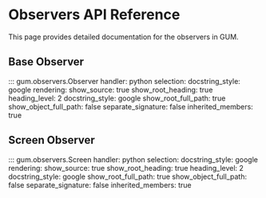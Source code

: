 # Observers API Reference

This page provides detailed documentation for the observers in GUM.

## Base Observer

::: gum.observers.Observer
    handler: python
    selection:
      docstring_style: google
    rendering:
      show_source: true
      show_root_heading: true
      heading_level: 2
      docstring_style: google
      show_root_full_path: true
      show_object_full_path: false
      separate_signature: false
      inherited_members: true

## Screen Observer

::: gum.observers.Screen
    handler: python
    selection:
      docstring_style: google
    rendering:
      show_source: true
      show_root_heading: true
      heading_level: 2
      docstring_style: google
      show_root_full_path: true
      show_object_full_path: false
      separate_signature: false
      inherited_members: true 